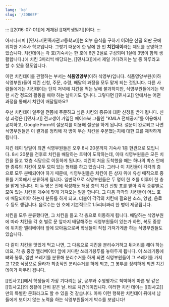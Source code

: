 ```yaml
---
lang: 'ko'
slug: '/2DB6EF'
---
```


:::
[[2016-07-01]]에 게재된 [[재학생일기]]이다.
:::

아시다시피 [[민사고|민족사관고등학교]]는 외부 음식을 구하기 어려운 산골 외딴 곳에 위치한 기숙사 학교입니다. 그렇기 때문에 한 달에 한 번 **치킨데이**라는 제도를 운영하고 있습니다. 치킨데이는 각 호(기숙사는 한 호에 6인 2실로 구성되며 1실에 3명이 함께 생활합니다.)에 치킨 3마리씩 배당되는, [[민사고]]에서 제일 기다려지는 날 중 하루라고 할 수 있을 정도입니다.

이런 치킨데이를 관할하는 부서는 **식품영양부**(이하 식영부)입니다. 식품영양부원(이하 식영부원)들이 치킨 신청, 주문, 수령, 배달의 과정을 모두 맡게 되는 것입니다. 다른 사람들에게는 치킨데이는 단지 저녁에 치킨을 먹는 날에 불과하지만, 식영부원들에게는 약 한 시간 정도의 활동을 해야 하는 날이기도 합니다. 그렇다면 [[민사고]] 안에서는 어떤 과정을 통해서 치킨이 배달될까요?

우선 치킨데이 일주일 전쯤에 주문하고 싶은 치킨의 종류에 대한 신청을 받게 됩니다. 신청 과정은 [[민사고]] 전교생이 가입된 페이스북 그룹인 "KMLA 전체공지"를 이용해서 공지하고, Google Form의 설문지를 이용해 설문을 하게 됩니다. 설문이 완료되고 나면 식영부원들은 이 결과를 정리해 각 방이 무슨 치킨을 주문했는지에 대한 표를 제작하게 됩니다.

치킨 데이 당일이 되면 식영부원들은 오후 8시 20분까지 기숙사 1층 현관으로 모입니다. 8시 20분을 전후로 치킨을 배달하는 트럭이 도착하는데, 이때 식영부원들은 모든 치킨을 들고 12층 식당으로 이동하게 됩니다. 치킨이 처음 도착했을 때는 하나의 박스 안에 한 종류의 치킨이 모두 모여 있는 형태를 하고 있습니다. 그러나 이 치킨들이 각각의 층으로 모두 분배되어야 하기 때문에, 식영부원들은 치킨이 든 상자 위에 유성 매직으로 종류를 기록해서 분류하게 됩니다. 일반적으로 식영부원들은 두 명이 한 조를 이루어 한 층을 맡게 됩니다. 이 두 명은 전에 작성해둔 해당 층의 치킨 신청 표를 받아 각각 종류별로 모여 있는 치킨을 개수에 맞게 가져오는 일을 합니다. 그 다음 각각의 치킨들이 어느 호에 배달되어야 하는지 분류를 하게 되고, 더불어 각각의 치킨에 필요한 소스, 양념, 음료수 등도 챙깁니다. 음료수는 한 호에 기본적으로 1.5리터짜리 한 병이 제공됩니다.

치킨을 모두 분류했다면, 그 치킨을 들고 각 층으로 이동하게 됩니다. 배달하는 식영부원에 따라 치킨을 각 호 별로 문 앞까지 배달해주는 식영부원들이 있는가 하면, 복도 중앙에 위치한 엘리베이터 앞에 모아둠으로써 학생들이 직접 가져가게끔 하는 식영부원들도 있습니다.

다 같이 치킨을 맛있게 먹고 나면, 그 다음으로 치킨을 분리수거하고 뒤처리를 해야 하는데요, 각 층 중앙 엘리베이터 앞에 커다란 쓰레기봉투를 놓아두게 됩니다. 이 쓰레기통에 뼈와 봉투, 일반 쓰레기를 분류해 분리수거를 하게 되면 식영부원들이 그 쓰레기를 가지고 12층 식당으로 올라가 최종적인 분리수거를 하게 되고, 그 봉투를 정리하게 되면 치킨데이가 마무리 됩니다.

[[민사고]]에서 학생들이 가장 기다리는 날, 공부와 수행평가로 척박하게 마른 땅 같은 [[민사고]]의 생활에 단비 같은 날. 바로 치킨데이입니다. 이러한 치킨 데이는 [[민사고]]만의 특별한 문화라고도 할 수 있을 것 같습니다. 아마 이런 행복한 치킨데이 뒤에서 남들에게 보이지 않는 노력을 하는 식영부원들에게 박수를 보냅니다!
